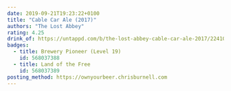 ```yaml
---
date: 2019-09-21T19:23:22+0100
title: "Cable Car Ale (2017)"
authors: "The Lost Abbey"
rating: 4.25
drink_of: https://untappd.com/b/the-lost-abbey-cable-car-ale-2017/2241065
badges:
  - title: Brewery Pioneer (Level 19)
    id: 568037388
  - title: Land of the Free
    id: 568037389
posting_method: https://ownyourbeer.chrisburnell.com
---
```

